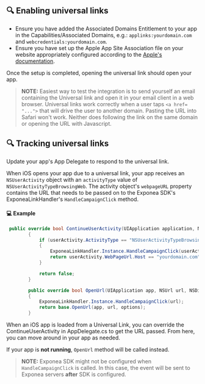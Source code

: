 
## 🔍 Enabling universal links

- Ensure you have added the Associated Domains Entitlement to your app in the Capabilities/Associated Domains, e.g.: `applinks:yourdomain.com` and `webcredentials:yourdomain.com`.
- Ensure you have set up the Apple App Site Association file on your website appropriately configured according to the [Apple's documentation](https://developer.apple.com/documentation/security/password_autofill/setting_up_an_app_s_associated_domains#3001215).

Once the setup is completed, opening the universal link should open your app.

> **NOTE:** Easiest way to test the integration is to send yourself an email containing the Universal link and open it in your email client in a web browser. Universal links work correctly when a user taps `<a href= "...">` that will drive the user to another domain. Pasting the URL into Safari won't work. Neither does following the link on the same domain or opening the URL with Javascript.

## 🔍 Tracking universal links
Update your app's App Delegate to respond to the universal link.

When iOS opens your app due to a universal link, your app receives an `NSUserActivity` object with an `activityType` value of `NSUserActivityTypeBrowsingWeb`. The activity object's `webpageURL` property contains the URL that needs to be passed on to the Exponea SDK's ExponeaLinkHandler's `HandleCampaignClick` method.  

#### 💻 Example

```csharp
 public override bool ContinueUserActivity(UIApplication application, NSUserActivity userActivity, UIApplicationRestorationHandler completionHandler)
        {
            if (userActivity.ActivityType == "NSUserActivityTypeBrowsingWeb" && userActivity.WebPageUrl != null) 
            {
                ExponeaLinkHandler.Instance.HandleCampaignClick(userActivity.WebPageUrl);
                return userActivity.WebPageUrl.Host == "yourdomain.com";
            }

            return false;
        }

        public override bool OpenUrl(UIApplication app, NSUrl url, NSDictionary options)
        {
            ExponeaLinkHandler.Instance.HandleCampaignClick(url);
            return base.OpenUrl(app, url, options);
        }
```

When an iOS app is loaded from a Universal Link, you can override the ContinueUserActivity in AppDelegate.cs to get the URL passed. From here, you can move around in your app as needed.

If your app is **not running**, `OpenUrl` method will be called instead.

> **NOTE:** Exponea SDK might not be configured when `HandleCampaignClick` is called. In this case, the event will be sent to Exponea servers **after** SDK is configured.